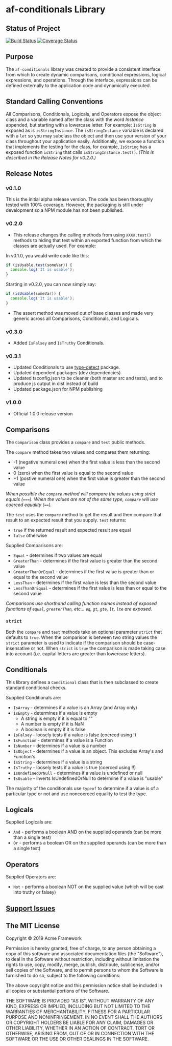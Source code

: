 # af-conditionals Library

## Status of Project

[![Build Status](https://travis-ci.org/acmeframework/af-conditionals.svg?branch=master)](https://travis-ci.org/acmeframework/af-conditionals) [![Coverage Status](https://coveralls.io/repos/github/acmeframework/af-conditionals/badge.svg?branch=master)](https://coveralls.io/github/acmeframework/af-conditionals?branch=master)

## Purpose

The `af-conditionals` library was created to provide a consistent interface from which to create dynamic comparisons, conditional expressions, logical expressions, and operations. Through the interface, expressions can be defined externally to the application code and dynamically executed.

## Standard Calling Conventions

All Comparisons, Conditionals, Logicals, and Operators expose the object class and a variable named after the class with the word _Instance_ appended, but starting with a lowercase letter. For example: `IsString` is exposed as is `isStringInstance`. The `isStringInstance` variable is declared with a `let` so you may subclass the object and then use your version of your class throughout your application easily. Additionally, we expose a function that implements the testing for the class, for example, `IsString` has a exposed function `isString` that calls `isStringInstance.test()`. _(This is described in the Release Notes for v0.2.0.)_

## Release Notes

### v0.1.0

This is the initial alpha release version. The code has been thoroughly tested with 100% coverage. However, the packaging is still under development so a NPM module has not been published.

### v0.2.0

- This release changes the calling methods from using `XXXX.test()` methods to hiding that test within an exported function from which the classes are actually used. For example:

In v0.1.0, you would write code like this:

```javascript
if (isUsable.test(someVar)) {
  console.log('It is usable');
}
```

Starting in v0.2.0, you can now simply say:

```javascript
if (isUsable(someVar)) {
  console.log('It is usable');
}
```

- The assert method was moved out of base classes and made very generic across all Comparisons, Conditionals, and Logicals.

### v0.3.0

- Added `IsFalsey` and `IsTruthy` Conditionals.

### v0.3.1

- Updated Conditionals to use [type-detect](https://github.com/chaijs/type-detect) package.
- Updated dependent packages (dev dependencies)
- Updated tsconfig.json to be cleaner (both master src and tests), and to produce js output in dist instead of build
- Updated package.json for NPM publishing

### v1.0.0

- Official 1.0.0 release version

## Comparisons

The `Comparison` class provides a `compare` and `test` public methods.

The `compare` method takes two values and compares them returning:

- -1 (negative numeral one) when the first value is less than the second value
- 0 (zero) when the first value is equal to the second value
- +1 (postive numeral one) when the first value is greater than the second value

_When possible the `compare` method will compare the values using strict equals (`===`). When the values are not of the same type, `compare` will use coerced equality (`==`)._

The `test` uses the `compare` method to get the result and then compare that result to an expected result that you supply. `test` returns:

- `true` if the returned result and expected result are equal
- `false` otherwise

Supplied Comparisons are:

- `Equal` - determines if two values are equal
- `GreaterThan` - determines if the first value is greater than the second value
- `GreaterThanOrEqual` - determines if the first value is greater than or equal to the second value
- `LessThan` - determines if the first value is less than the second value
- `LessThanOrEqual` - determines if the first value is less than or equal to the second value

_Comparisons use shorthand calling function names instead of exposed functions of `equal`, `greaterThan`, etc... `eq`, `gt`, `gte`, `lt`, `lte` are exposed._

### `strict`

Both the `compare` and `test` methods take an optional parameter `strict` that defaults to `true`. When the comparison is between two string values the `strict` parameter is used to indicate if the comparison should be case-insensative or not. When `strict` is `true` the comparison is made taking case into account (i.e. capital letters are greater than lowercase letters).

## Conditionals

This library defines a `Conditional` class that is then subclassed to create standard conditional checks.

Supplied Conditionals are:

- `IsArray` - determines if a value is an Array (and Array only)
- `IsEmpty` - determines if a value is empty
  - A string is empty if it is equal to ""
  - A number is empty if it is NaN
  - A boolean is empty if it is false
- `IsFalsey` - loosely tests if a value is false (coerced using !)
- `IsFunction` - determines if a value is a Function
- `IsNumber` - determines if a value is a number
- `IsObject` - determines if a value is an object. This excludes Array's and Function's
- `IsString` - determines if a value is a string
- `IsTruthy` - loosely tests if a value is true (coerced using !!)
- `IsUndefinedOrNull` - determines if a value is undefined or null
- `IsUsable` - inverts IsUndefinedOrNull to determine if a value is "usable"

The majority of the conditionals use `typeof` to determine if a value is of a particular type or not and use noncoerced equality to test the type.

## Logicals

Supplied Logicals are:

- `And` - performs a boolean AND on the supplied operands (can be more than a single test)
- `Or` - performs a boolean OR on the supplied operands (can be more than a single test)

## Operators

Supplied Operators are:

- `Not` - performs a boolean NOT on the supplied value (which will be cast into truthy or falsey)

## [Support Issues](https://github.com/acmeframework/af-conditionals/issues)

## The MIT License

Copyright &copy; 2019 Acme Framework

Permission is hereby granted, free of charge, to any person obtaining a copy of this software and associated documentation files (the "Software"), to deal in the Software without restriction, including without limitation the rights to use, copy, modify, merge, publish, distribute, sublicense, and/or sell copies of the Software, and to permit persons to whom the Software is furnished to do so, subject to the following conditions:

The above copyright notice and this permission notice shall be included in all copies or substantial portions of the Software.

THE SOFTWARE IS PROVIDED "AS IS", WITHOUT WARRANTY OF ANY KIND, EXPRESS OR IMPLIED, INCLUDING BUT NOT LIMITED TO THE WARRANTIES OF MERCHANTABILITY, FITNESS FOR A PARTICULAR PURPOSE AND NONINFRINGEMENT. IN NO EVENT SHALL THE AUTHORS OR COPYRIGHT HOLDERS BE LIABLE FOR ANY CLAIM, DAMAGES OR OTHER LIABILITY, WHETHER IN AN ACTION OF CONTRACT, TORT OR OTHERWISE, ARISING FROM, OUT OF OR IN CONNECTION WITH THE SOFTWARE OR THE USE OR OTHER DEALINGS IN THE SOFTWARE.
